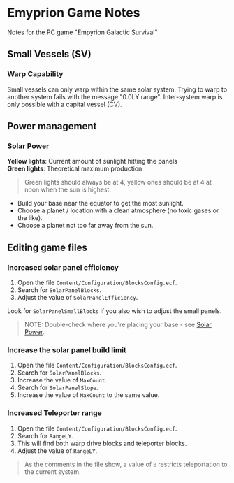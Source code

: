 # Emyprion Game Notes

Notes for the PC game "Empyrion Galactic Survival"

## Small Vessels (SV)

### Warp Capability

Small vessels can only warp within the same solar system. Trying to warp to another system fails with the message "0.0LY range". Inter-system warp is only possible with a capital vessel (CV).

## Power management

### Solar Power

**Yellow lights**: Current amount of sunlight hitting the panels  
**Green lights**: Theoretical maximum production

> Green lights should always be at 4, yellow ones should be at 4 at noon when the sun is highest.

- Build your base near the equator to get the most sunlight.
- Choose a planet / location with a clean atmosphere (no toxic gases or the like).
- Choose a planet not too far away from the sun.

## Editing game files

### Increased solar panel efficiency

1. Open the file `Content/Configuration/BlocksConfig.ecf`.
2. Search for `SolarPanelBlocks`.
3. Adjust the value of `SolarPanelEfficiency`.

Look for `SolarPanelSmallBlocks` if you also wish to adjust the small panels.

> NOTE: Double-check where you're placing your base - see [Solar Power](#solar-power).

### Increase the solar panel build limit

1. Open the file `Content/Configuration/BlocksConfig.ecf`.
2. Search for `SolarPanelBlocks`.
3. Increase the value of `MaxCount`.
4. Search for `SolarPanelSlope`.
5. Increase the value of `MaxCount` to the same value.

### Increased Teleporter range

1. Open the file `Content/Configuration/BlocksConfig.ecf`.
2. Search for `RangeLY`.
3. This will find both warp drive blocks and teleporter blocks.
4. Adjust the value of `RangeLY`.

> As the comments in the file show, a value of `0` restricts teleportation to the current system.
